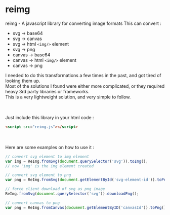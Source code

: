# reimg
reimg - A javascript library for converting image formats 
This can convert : 
* svg -> base64
* svg -> canvas
* svg -> html `<img/>` element
* svg -> png
* canvas -> base64
* canvas -> html `<img/>` element
* canvas -> png


I needed to do this transformations a few times in the past, and got tired of looking them up.  
Most of the solutions I found were either more complicated, or they required heavy 3rd party libraries or frameworks.   
This is a very lightweight solution, and very simple to follow.  
<br/><br/>

Just include this library in your html code :
```html
<script src="reimg.js"></script>
```
<br/><br/>
Here are some examples on how to use it :
```javascript
// convert svg element to img element
var img = ReImg.fromSvg(document.querySelector('svg')).toImg();
// now 'img' is the img element created

// convert svg element to png
var png = ReImg.fromSvg(document.getElementById('svg-element-id')).toPng();

// force client download of svg as png image
ReImg.fromSvg(document.querySelector('svg')).downloadPng();

// convert canvas to png
var png = ReImg.fromCanvas(document.getElementByID('canvasId')).toPng();
```

